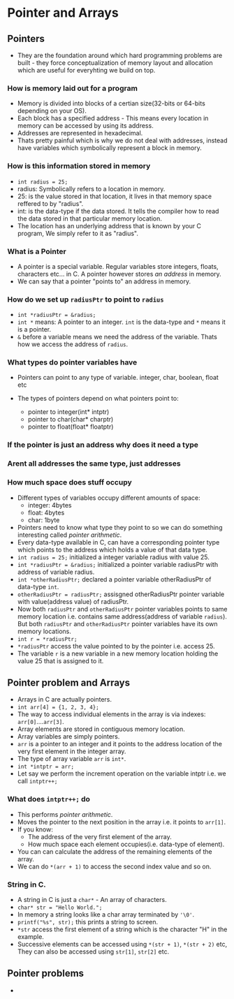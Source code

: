 # Pointer and Arrays

## Pointers

- They are the foundation around which hard programming problems are built - they force conceptualization of memory layout and allocation which are useful for everyhting we build on top.

### How is memory laid out for a program

- Memory is divided into blocks of a certian size(32-bits or 64-bits depending on your OS).
- Each block has a specified address - This means every location in memory can be accessed by using its address.
- Addresses are represented in hexadecimal.
- Thats pretty painful which is why we do not deal with addresses, instead have variables which symbolically represent a block in memory.

### How is this information stored in memory

- `int radius = 25;`
- radius: Symbolically refers to a location in memory.
- 25: is the value stored in that location, it lives in that memory space reffered to by "radius".
- int: is the data-type if the data stored. It tells the compiler how to read the data stored in that particular memory location.
- The location has an underlying address that is known by your C program, We simply refer to it as "radius".

### What is a Pointer

- A pointer is a special variable. Regular variables store integers, floats, characters etc... in C. A pointer however stores _an address_ in memory.
- We can say that a pointer "points to" an address in memory.

### How do we set up `radiusPtr` to point to `radius`

- `int *radiusPtr = &radius;`
- `int *` means: A pointer to an integer. `int` is the data-type and `*` means it is a pointer.
- `&` before a variable means we need the address of the variable. Thats how we access the address of `radius`.

### What types do pointer variables have

- Pointers can point to any type of variable. integer, char, boolean, float etc
- The types of pointers depend on what pointers point to:

  - pointer to integer(int\* intptr)
  - pointer to char(char\* charptr)
  - pointer to float(float\* floatptr)

### If the pointer is just an address why does it need a type

### Arent all addresses the same type, just addresses

### How much space does stuff occupy

- Different types of variables occupy different amounts of space:
  - integer: 4bytes
  - float: 4bytes
  - char: 1byte
- Pointers need to know what type they point to so we can do something interesting called _pointer arithmetic_.
- Every data-type available in C, can have a corresponding pointer type which points to the address which holds a value of that data type.
- `int radius = 25;` initialized a integer variable radius with value 25.
- `int *radiusPtr = &radius;` initialized a pointer variable radiusPtr with address of variable radius.
- `int *otherRadiusPtr;` declared a pointer variable otherRadiusPtr of data-type `int`.
- `otherRadiusPtr = radiusPtr;` assisgned otherRadiusPtr pointer variable with value(address value) of radiusPtr.
- Now both `radiusPtr` and `otherRadiusPtr` pointer variables points to same memory location i.e. contains same address(address of variable `radius`). But both `radiusPtr` and `otherRadiusPtr` pointer variables have its own memory locations.
- `int r = *radiusPtr;`
- `*radiusPtr` access the value pointed to by the pointer i.e. access 25.
- The variable `r` is a new variable in a new memory location holding the value 25 that is assigned to it.

## Pointer problem and Arrays

- Arrays in C are actually pointers.
- `int arr[4] = {1, 2, 3, 4};`
- The way to access individual elements in the array is via indexes: `arr[0]`....`arr[3]`.
- Array elements are stored in contiguous memory location.
- Array variables are simply pointers.
- `arr` is a pointer to an integer and it points to the address location of the very first element in the integer array.
- The type of array variable `arr` is `int*`.
- `int *intptr = arr;`
- Let say we perform the increment operation on the variable intptr i.e. we call `intptr++;`

### What does `intptr++;` do

- This performs *pointer arithmetic*.
- Moves the pointer to the next position in the array i.e. it points to `arr[1]`.
- If you know:
  - The address of the very first element of the array.
  - How much space each element occupies(i.e. data-type of element).
- You can can calculate the address of the remaining elements of the array.
- We can do `*(arr + 1)` to access the second index value and so on.
  
### String in C.

- A string in C is just a `char*` - An array of characters.
- `char* str = "Hello World.";`
- In memory a string looks like a char array terminated by `'\0'`.
- `printf("%s", str);` this prints a string to screen.
- `*str` access the first element of a string which is the character "H" in the example.
- Successive elements can be accessed using `*(str + 1)`, `*(str + 2)` etc, They can also be accessed using `str[1]`, `str[2]` etc.
  
## Pointer problems

- 